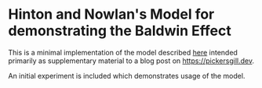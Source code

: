 # Hinton and Nowlan's Model for demonstrating the Baldwin Effect

This is a minimal implementation of the model described [here](https://www.cs.toronto.edu/~hinton/absps/evolution.htm) intended primarily as supplementary material to
a blog post on https://pickersgill.dev.

An initial experiment is included which demonstrates usage of the model.
